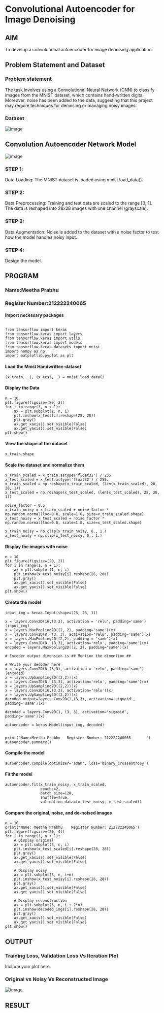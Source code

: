 # Convolutional Autoencoder for Image Denoising

## AIM

To develop a convolutional autoencoder for image denoising application.

## Problem Statement and Dataset
### Problem statement

The task involves using a Convolutional Neural Network (CNN) to classify images from the MNIST dataset, which contains hand-written digits. Moreover, noise has been added to the data, suggesting that this project may require techniques for denoising or managing noisy images.

### Dataset
![image](https://github.com/user-attachments/assets/197641e6-b6de-400a-b9ea-923effd18c95)


## Convolution Autoencoder Network Model
![image](https://github.com/user-attachments/assets/87de00e3-f647-4fda-989d-5185addcab11)


### STEP 1:
Data Loading: The MNIST dataset is loaded using mnist.load_data().
### STEP 2:
Data Preprocessing:
Training and test data are scaled to the range [0, 1].
The data is reshaped into 28x28 images with one channel (grayscale).
### STEP 3:
Data Augmentation:
Noise is added to the dataset with a noise factor to test how the model handles noisy input.
### STEP 4:
Design the model.

## PROGRAM
### Name:Meetha Prabhu
### Register Number:212222240065

#### Import necessary packages
```

from tensorflow import keras
from tensorflow.keras import layers
from tensorflow.keras import utils
from tensorflow.keras import models
from tensorflow.keras.datasets import mnist
import numpy as np
import matplotlib.pyplot as plt
```

#### Load the Mnist Handwritten-dataset
```
(x_train, _), (x_test, _) = mnist.load_data()
```
#### Display the Data
```
n = 10
plt.figure(figsize=(20, 2))
for i in range(1, n + 1):
    ax = plt.subplot(1, n, i)
    plt.imshow(x_test[i].reshape(28, 28))
    plt.gray()
    ax.get_xaxis().set_visible(False)
    ax.get_yaxis().set_visible(False)
plt.show()
```
#### View the shape of the dataset
```
x_train.shape
```
#### Scale the dataset and normalize them
```
x_train_scaled = x_train.astype('float32') / 255.
x_test_scaled = x_test.astype('float32') / 255.
x_train_scaled = np.reshape(x_train_scaled, (len(x_train_scaled), 28, 28, 1))
x_test_scaled = np.reshape(x_test_scaled, (len(x_test_scaled), 28, 28, 1))

noise_factor = 0.5
x_train_noisy = x_train_scaled + noise_factor * np.random.normal(loc=0.0, scale=1.0, size=x_train_scaled.shape) 
x_test_noisy = x_test_scaled + noise_factor * np.random.normal(loc=0.0, scale=1.0, size=x_test_scaled.shape) 

x_train_noisy = np.clip(x_train_noisy, 0., 1.)
x_test_noisy = np.clip(x_test_noisy, 0., 1.)
```

#### Display the images with noise
```
n = 10
plt.figure(figsize=(20, 2))
for i in range(1, n + 1):
    ax = plt.subplot(1, n, i)
    plt.imshow(x_test_noisy[i].reshape(28, 28))
    plt.gray()
    ax.get_xaxis().set_visible(False)
    ax.get_yaxis().set_visible(False)
plt.show()
```

#### Create the model
```
input_img = keras.Input(shape=(28, 28, 1))

x = layers.Conv2D(16,(3,3), activation = 'relu', padding='same')(input_img)
x = layers.MaxPooling2D((2, 2), padding='same')(x)
x = layers.Conv2D(8, (3, 3), activation='relu', padding='same')(x)
x = layers.MaxPooling2D((2,2), padding = 'same')(x)
x = layers.Conv2D(8, (3,3), activation='relu', padding='same')(x)
encoded = layers.MaxPooling2D((2, 2), padding='same')(x)

# Encoder output dimension is ## Mention the dimention ##

# Write your decoder here
x = layers.Conv2D(8,(3,3), activation = 'relu', padding='same')(encoded)
x = layers.UpSampling2D((2,2))(x)
x = layers.Conv2D(8, (3,3), activation='relu', padding='same')(x)
x = layers.UpSampling2D((2,2))(x)
x = layers.Conv2D(16,(3,3), activation='relu')(x)
x = layers.UpSampling2D((2,2))(x)
decoded_output=layers.Conv2D(1,(3,3), activation='sigmoid', padding='same')(x)

decoded = layers.Conv2D(1, (3, 3), activation='sigmoid', padding='same')(x)

autoencoder = keras.Model(input_img, decoded)


print('Name:Meetha Prabhu   Register Number: 212222240065       ')
autoencoder.summary()
```
#### Compile the model
```
autoencoder.compile(optimizer='adam', loss='binary_crossentropy')
```

#### Fit the model
```
autoencoder.fit(x_train_noisy, x_train_scaled,
                epochs=2,
                batch_size=128,
                shuffle=True,
                validation_data=(x_test_noisy, x_test_scaled))
```

#### Compare the original, noise, and de-noised images
```
n = 10
print('Name: Meetha Prabhu    Register Number: 212222240065')
plt.figure(figsize=(20, 4))
for i in range(1, n + 1):
    # Display original
    ax = plt.subplot(3, n, i)
    plt.imshow(x_test_scaled[i].reshape(28, 28))
    plt.gray()
    ax.get_xaxis().set_visible(False)
    ax.get_yaxis().set_visible(False)

    # Display noisy
    ax = plt.subplot(3, n, i+n)
    plt.imshow(x_test_noisy[i].reshape(28, 28))
    plt.gray()
    ax.get_xaxis().set_visible(False)
    ax.get_yaxis().set_visible(False)    

    # Display reconstruction
    ax = plt.subplot(3, n, i + 2*n)
    plt.imshow(decoded_imgs[i].reshape(28, 28))
    plt.gray()
    ax.get_xaxis().set_visible(False)
    ax.get_yaxis().set_visible(False)
plt.show()
```

## OUTPUT

### Training Loss, Validation Loss Vs Iteration Plot

Include your plot here

### Original vs Noisy Vs Reconstructed Image
![image](https://github.com/user-attachments/assets/ab454b3d-52b8-4550-9ee0-4bb279114ca8)




## RESULT
